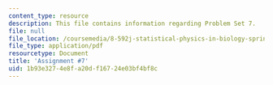 ```yaml
---
content_type: resource
description: This file contains information regarding Problem Set 7.
file: null
file_location: /coursemedia/8-592j-statistical-physics-in-biology-spring-2011/1b93e3274e8fa20df16724e03bf4bf8c_MIT8_592JS11_PS7.pdf
file_type: application/pdf
resourcetype: Document
title: 'Assignment #7'
uid: 1b93e327-4e8f-a20d-f167-24e03bf4bf8c
---
```

